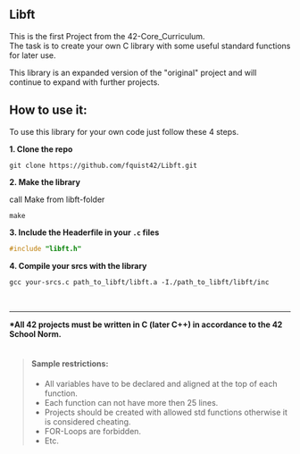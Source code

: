 ## Libft
This is the first Project from the 42-Core_Curriculum.<br> 
The task is to create your own C library with some useful standard functions for later use.

This library is an expanded version of the "original" project and will continue to expand with further projects.

## How to use it:
To use this library for your own code just follow these 4 steps.

**1. Clone the repo**
```
git clone https://github.com/fquist42/Libft.git
```
**2. Make the library**

call Make from libft-folder 
```
make
```
**3. Include the Headerfile in your ```.c``` files**
```c
#include "libft.h"
```
**4. Compile your srcs with the library**
```
gcc your-srcs.c path_to_libft/libft.a -I./path_to_libft/libft/inc
```

<br>
<hr>
<b>*All 42 projects must be written in C (later C++) in accordance to the 42 School Norm.<br></b>
<br>

> #### Sample restrictions:
> - All variables have to be declared and aligned at the top of each function.
> - Each function can not have more then 25 lines.
> - Projects should be created with allowed std functions otherwise it is considered cheating.
> - FOR-Loops are forbidden.
> - Etc.
